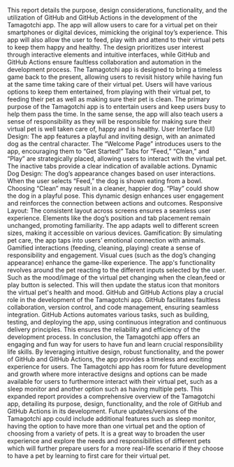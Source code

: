 This report details the purpose, design considerations, functionality, and the utilization of GitHub and
GitHub Actions in the development of the Tamagotchi app. The app will allow users to care for a virtual
pet on their smartphones or digital devices, mimicking the original toy’s experience. This app will also
allow the user to feed, play with and attend to their virtual pets to keep them happy and healthy. The
design prioritizes user interest through interactive elements and intuitive interfaces, while GitHub and
GitHub Actions ensure faultless collaboration and automation in the development process.
The Tamagotchi app is designed to bring a timeless game back to the present, allowing users to revisit
history while having fun at the same time taking care of their virtual pet. Users will have various options
to keep them entertained, from playing with their virtual pet, to feeding their pet as well as making sure
their pet is clean.
The primary purpose of the Tamagotchi app is to entertain users and keep users busy to help them pass
the time. In the same sense, the app will also teach users a sense of responsibility as they will be
responsible for making sure their virtual pet is well taken care of, happy and is healthy.
User Interface (UI) Design: The app features a playful and inviting design, with an animated dog as the
central character. The “Welcome Page” introduces users to the app, encouraging them to “Get Started!”
Tabs for “Feed,” “Clean,” and “Play” are strategically placed, allowing users to interact with the virtual
pet. The inactive tabs provide a clear indication of available actions.
Dynamic Dog Design:
The dog’s appearance changes based on user interactions. When the user selects “Feed,” the dog is
shown eating from a bowl. Choosing “Clean” may result in a cleaner, happier dog. “Play” could show the
dog in a playful pose.
This dynamic design enhances user engagement and reinforces the connection between actions and
outcomes.
Responsive Layout:
The consistent layout across screens ensures a seamless user experience. Elements like the dog’s
position and tab placement remain unchanged, promoting familiarity.
The app adapts well to different screen sizes, making it accessible on various devices.
Gamification:
By simulating pet care, the app taps into users’ emotional connection with animals. Gamified
interactions (feeding, cleaning, playing) create a sense of responsibility and engagement.
Visual cues (such as the dog’s changing appearance) enhance the game-like experience.
The app's functionality revolves around the pet reacting to the different inputs selected by the user.
Such as the mood/image of the virtual pet changing when the clean,feed or play button is selected. This
will then update the status icon that monitors the virtual pet's health and mood.
GitHub and GitHub Actions play a crucial role in the development of the Tamagotchi app. GitHub
facilitates faultless collaboration, version control, and code management, ensuring seamless integration.
GitHub Actions automates various tasks, such as building, testing, and deploying the app, using
continuous integration and continuous delivery principles. This ensures the reliability and efficiency of
the development process.
In conclusion, the Tamagotchi app offers an engaging and fun way for users to have fun and learn crucial
responsibility life skills. By leveraging intuitive design, robust functionality, and the power of GitHub and
GitHub Actions, the app provides a timeless and exciting experience for users. The Tamagotchi app has
room for future development and growth where more interactive designs and options can be made
available for users to furthermore interact with their virtual pet, such as a sleep monitor and another
option such as having multiple pets.
This expanded report provides a comprehensive overview of the Tamagotchi app, detailing its purpose,
design, functionality, and the role of GitHub and GitHub Actions in its development.
Future updates/versions of the Tamagotchi app could include additional features such as sleep monitor,
having the option to have more than one virtual pet and the option of choosing from a variety of pets. It
is a great way to broaden the user experience and explore the needs and responsibilities of different
pets which will further prepare users for a more real-life scenario if they choose to have a pet by
learning to first care for their virtual pet. 
